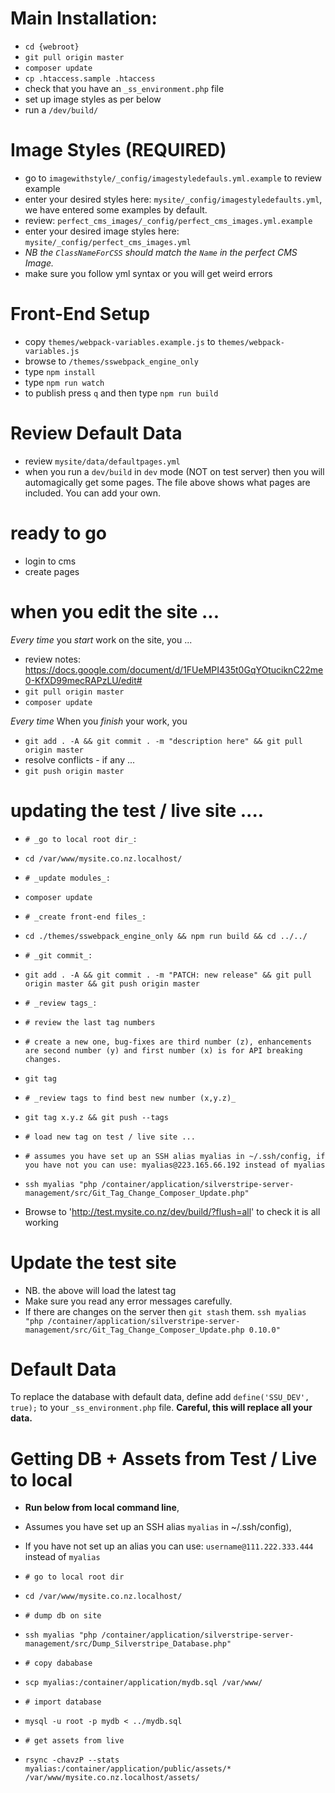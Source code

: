 # Main Installation:

 - `cd {webroot}`
 - `git pull origin master`
 - `composer update`
 - `cp .htaccess.sample .htaccess`
 - check that you have an `_ss_environment.php` file
 - set up image styles as per below
 - run a `/dev/build/`


# Image Styles (REQUIRED)

 - go to `imagewithstyle/_config/imagestyledefauls.yml.example` to review example
 - enter your desired styles here:  `mysite/_config/imagestyledefaults.yml`, we have entered some examples by default.
 - review: `perfect_cms_images/_config/perfect_cms_images.yml.example`
 - enter your desired image styles here: `mysite/_config/perfect_cms_images.yml`
 - *NB the `ClassNameForCSS` should match the `Name` in the perfect CMS Image.*
 - make sure you follow yml syntax or you will get weird errors


# Front-End Setup

- copy `themes/webpack-variables.example.js` to `themes/webpack-variables.js`
- browse to `/themes/sswebpack_engine_only`
- type `npm install`
- type `npm run watch`
- to publish press `q` and then type `npm run build`


# Review Default Data

- review `mysite/data/defaultpages.yml`
- when you run a `dev/build` in `dev` mode (NOT on test server) then you will automagically get some pages. The file above shows what pages are included. You can add your own.


# ready to go

 - login to cms
 - create pages


# when you edit the site ...

*Every time* you _start_ work on the site, you ...

 - review notes: https://docs.google.com/document/d/1FUeMPI435t0GqYOtuciknC22me0-KfXD99mecRAPzLU/edit#
 - `git pull origin master`
 - `composer update`

*Every time* When you _finish_ your work, you

 - `git add . -A && git commit . -m "description here" && git pull origin master`
 - resolve conflicts - if any ...
 - `git push origin master`


# updating the test / live site ....


 - `# _go to local root dir_:`
 - `cd /var/www/mysite.co.nz.localhost/`

 - `# _update modules_:`
 - `composer update`

 - `# _create front-end files_:`
 - `cd ./themes/sswebpack_engine_only && npm run build && cd ../../`

 - `# _git commit_:`
 - `git add . -A && git commit . -m "PATCH: new release" && git pull origin master && git push origin master`

 - `# _review tags_:`
 - `# review the last tag numbers`
 - `# create a new one, bug-fixes are third number (z), enhancements are second number (y) and first number (x) is for API breaking changes.`
 - `git tag`

 - `# _review tags to find best new number (x,y.z)_ `
 - `git tag x.y.z && git push --tags`

 - `# load new tag on test / live site ...`
 - `# assumes you have set up an SSH alias myalias in ~/.ssh/config, if you have not you can use: myalias@223.165.66.192 instead of myalias`
 - `ssh myalias "php /container/application/silverstripe-server-management/src/Git_Tag_Change_Composer_Update.php"`

 - Browse to 'http://test.mysite.co.nz/dev/build/?flush=all' to check it is all working

# Update the test site

 - NB. the above will load the latest tag
 - Make sure you read any error messages carefully.
 - If there are changes on the server then `git stash` them.
 `ssh myalias "php /container/application/silverstripe-server-management/src/Git_Tag_Change_Composer_Update.php 0.10.0"`

# Default Data

To replace the database with default data, define add `define('SSU_DEV', true);` to your `_ss_environment.php` file. **Careful, this will replace all your data.**


# Getting DB + Assets from Test / Live to local

 - **Run below from local command line**,
 - Assumes you have set up an SSH alias `myalias` in ~/.ssh/config),
 - If you have not set up an alias you can use: `username@111.222.333.444` instead of `myalias`

 - `# go to local root dir`
 - `cd /var/www/mysite.co.nz.localhost/`

 - `# dump db on site`
 - `ssh myalias "php /container/application/silverstripe-server-management/src/Dump_Silverstripe_Database.php"`

 - `# copy dababase`
 - `scp myalias:/container/application/mydb.sql /var/www/`

 - `# import database`
 - `mysql -u root -p mydb < ../mydb.sql`

 - `# get assets from live`
 - `rsync -chavzP --stats myalias:/container/application/public/assets/* /var/www/mysite.co.nz.localhost/assets/`
